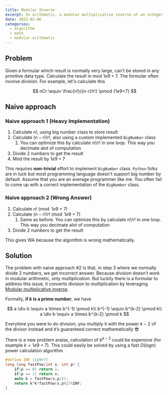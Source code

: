 ```yaml
---
title: Modular Inverse
excerpt: In arithmetic, a modular multiplicative inverse of an integer a is an integer x such that the product a*x = 1 with respect to the modulus m
date: 2023-02-06
categories:
  - algorithm
  - math
  - modular-arithmetic
---
```


## Problem

Given a formular which result is normally very large, can’t be stored in any primitive data type. Calculate the result in mod $1e9+7$. The formular often involve _division_. 
For example, let's calculate this

$$
nCr \equiv \frac{n!}{(n-r)!r!} \pmod {1e9+7}
$$

## Naive approach

### Naive approach 1 (Heavy Implementation)

1. Calculate $n!$, using big number class to store result
2. Calculate $(n-r)!r!$, also using a custom implemented `BigNumber` class
   1. You can optimize this by calculate $n!/r!$ in one loop. This way you decimate alot of computation
3. Divide 2 numbers to get the result
4. Mod the result by $1e9+7$

This requires **non-trivial** effort to implement `BigNumber` class. 
`Python` folks are in luck but most programming language doesn't support big number by default.
Assume that you are an average programmer like me. You often fail to come up with a correct implementation of the `BigNumber` class.

### Naive approach 2 (Wrong Answer)

1. Calculate $n! \pmod {1e9+7}$
2. Calculate $(n-r)!r! \pmod {1e9+7}$
   1. Same as before. You can optimize this by calculate $n!/r!$ in one loop. This way you decimate alot of computation
3. Divide 2 numbers to get the result

This gives WA because the algorithm is wrong mathematically.

## Solution

The problem with naive approach #2 is that, in step 3 where we normally divide 2 numbers, we get incorrect answer.
Because _division_ doesn’t work in modular arithmetic, only _multiplication_.
But luckily there is a formular to address this issue,
it converts division to multiplication by leveraging [Modular multiplicative inverse](https://en.wikipedia.org/wiki/Modular_multiplicative_inverse).

Formally, **if $k$ is a prime number**, we have

$$
a \div b \equiv a \times b^{-1} \pmod k\\
b^{-1} \equiv b^{k-2} \pmod k\\
a \div b \equiv a \times b^{k-2} \pmod k
$$

Everytime you were to do _division_, you multiply it with the power $k-2$ of the divisor instead and it’s guaranteed correct mathematically 😎

There is a new problem araise, calculation of $b^{k-2}$ could be expensive (for example $k=1e9+7$). This could easily be solved by using a fast $O(logn)$ power calculation algorithm

```cpp
#define INF (1e9+7)
long long fastPow(int x, int p) {
	if(p == 0) return 1;
	if(p == 1) return x;
	auto k = fastPow(x,p/2);
	return k*k*fastPow(x,p%2)%INF;
}
```
